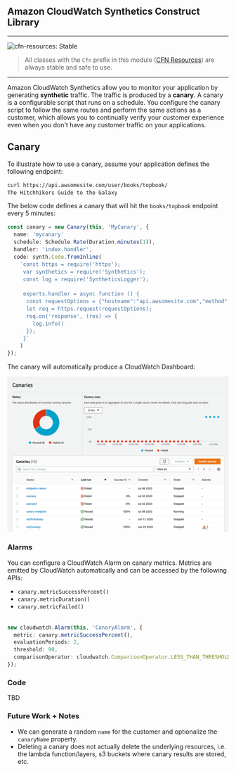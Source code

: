 ## Amazon CloudWatch Synthetics Construct Library

<!--BEGIN STABILITY BANNER-->
---

![cfn-resources: Stable](https://img.shields.io/badge/cfn--resources-stable-success.svg?style=for-the-badge)

> All classes with the `Cfn` prefix in this module ([CFN Resources](https://docs.aws.amazon.com/cdk/latest/guide/constructs.html#constructs_lib)) are always stable and safe to use.

---
<!--END STABILITY BANNER-->

<!-- ![cdk-constructs: Experimental](https://img.shields.io/badge/cdk--constructs-experimental-important.svg?style=for-the-badge)

> The APIs of higher level constructs in this module are experimental and under active development. They are subject to non-backward compatible changes or removal in any future version. These are not subject to the [Semantic Versioning](https://semver.org/) model and breaking changes will be announced in the release notes. This means that while you may use them, you may need to update your source code when upgrading to a newer version of this package. -->

Amazon CloudWatch Synthetics allow you to monitor your application by generating **synthetic** traffic. The traffic is produced by a **canary**. A canary is a configurable script that runs on a schedule. You configure the canary script to follow the same routes and perform the same actions as a customer, which allows you to continually verify your customer experience even when you don't have any customer traffic on your applications.

## Canary

To illustrate how to use a canary, assume your application defines the following endpoint:

```bash
curl https://api.awsomesite.com/user/books/topbook/
The Hitchhikers Guide to the Galaxy

```

The below code defines a canary that will hit the `books/topbook` endpoint every 5 minutes:

```ts
const canary = new Canary(this, 'MyCanary', {
  name: 'mycanary'
  schedule: Schedule.Rate(Duration.minutes(1)),
  handler: 'index.handler',
  code: synth.Code.fromInline(
    `const https = require('https');
     var synthetics = require('Synthetics');
     const log = require('SyntheticsLogger');
  
     exports.handler = async function () {
      const requestOptions = {"hostname":"api.awsomesite.com","method":"","path":"/user/books/topbook/","port":443}
      let req = https.request(requestOptions);
      req.on('response', (res) => {
        log.info()
      });
     }`
    )
});
```

The canary will automatically produce a CloudWatch Dashboard:

![UI Screenshot](images/ui-screenshot.png)

### Alarms

You can configure a CloudWatch Alarm on canary metrics. Metrics are emitted by CloudWatch automatically and can be accessed by the following APIs:
- `canary.metricSuccessPercent()`
- `canary.metricDuration()`
- `canary.metricFailed()`

```ts

new cloudwatch.Alarm(this, 'CanaryAlarm', {
  metric: canary.metricSuccessPercent(),
  evaluationPeriods: 2,
  threshold: 90,
  comparisonOperator: cloudwatch.ComparisonOperator.LESS_THAN_THRESHOLD,
});
```

### Code

TBD
  
### Future Work + Notes

- We can generate a random `name` for the customer and optionalize the `canaryName` property.
- Deleting a canary does not actually delete the underlying resources, i.e. the lambda function/layers, s3 buckets where canary results are stored, etc.

